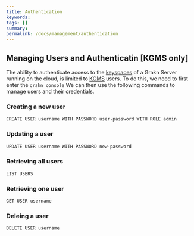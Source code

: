 ```yaml
---
title: Authentication
keywords:
tags: []
summary:
permalink: /docs/management/authentication
---
```


## Managing Users and Authenticatin [KGMS only]
The ability to authenticate access to the [keyspaces](/docs/management/keyspace) of a Grakn Server running on the cloud, is limited to [KGMS]() users. To do this, we need to first enter the `grakn console`
We can then use the following commands to manage users and their credentials.

### Creating a new user
```
CREATE USER username WITH PASSWORD user-password WITH ROLE admin
```

### Updating a user
```
UPDATE USER username WITH PASSWORD new-password
```

### Retrieving all users
```
LIST USERS
```

### Retrieving one user
```
GET USER username
```

### Deleing a user
```
DELETE USER username
```